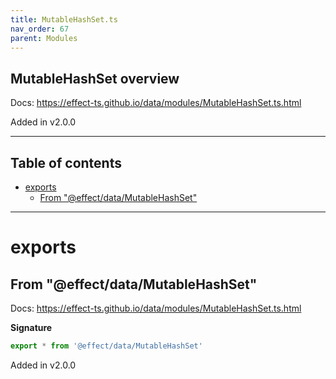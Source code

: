 ```yaml
---
title: MutableHashSet.ts
nav_order: 67
parent: Modules
---
```


## MutableHashSet overview

Docs: https://effect-ts.github.io/data/modules/MutableHashSet.ts.html

Added in v2.0.0

---

<h2 class="text-delta">Table of contents</h2>

- [exports](#exports)
  - [From "@effect/data/MutableHashSet"](#from-effectdatamutablehashset)

---

# exports

## From "@effect/data/MutableHashSet"

Docs: https://effect-ts.github.io/data/modules/MutableHashSet.ts.html

**Signature**

```ts
export * from '@effect/data/MutableHashSet'
```

Added in v2.0.0
